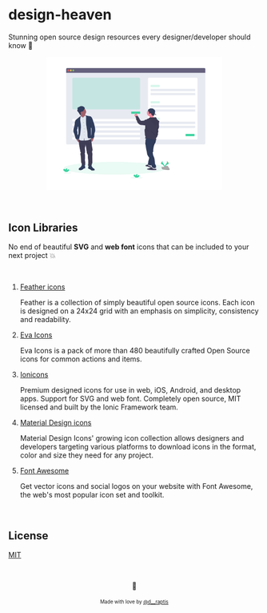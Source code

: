 # design-heaven
Stunning open source design resources every designer/developer should know :nail_care:

<p align="center">
  <img src="assets/header.png" width="70%">
  <!-- <div align="center">
    <em style="font-size: small">
      Credits for the harmonic icon design go to 
      <a href="https://dribbble.com/shots/381273-Time-Place?list=popularoffset=10">
        Helvetic Brands®
      </a>
    </em>
  </div> -->

&nbsp;

## Icon Libraries
 
No end of beautiful **SVG** and **web font** icons that can be included to your next project :boom:

&nbsp;

1. [Feather icons](https://feathericons.com/)
   
   Feather is a collection of simply beautiful open source icons. Each icon is designed on a 24x24 grid with an emphasis on simplicity, consistency and readability.

2. [Eva Icons](https://akveo.github.io/eva-icons/#/)

   Eva Icons is a pack of more than 480 beautifully crafted Open Source icons for common actions and items.
   
3. [Ionicons](https://ionicons.com/)

   Premium designed icons for use in web, iOS, Android, and desktop apps. Support for SVG and web font. Completely open source, MIT licensed and built by the Ionic Framework team.

4. [Material Design icons](https://materialdesignicons.com/)

   Material Design Icons' growing icon collection allows designers and developers targeting various platforms to download icons in the format, color and size they need for any project.

5. [Font Awesome](https://fontawesome.com/)

   Get vector icons and social logos on your website with Font Awesome, the web's most popular icon set and toolkit.

&nbsp;

## License

[MIT](https://en.wikipedia.org/wiki/MIT_License)

&nbsp;

<p align="center">🤘</p>
<p align="center">
<sub><sup>Made with love by <a href="https://twitter.com/d__raptis">@d__raptis</a></sup></sub>
</p>